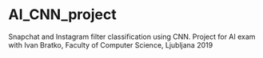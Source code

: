 # AI_CNN_project
Snapchat and Instagram filter classification using CNN.
Project for AI exam with Ivan Bratko, Faculty of Computer Science, Ljubljana 2019

